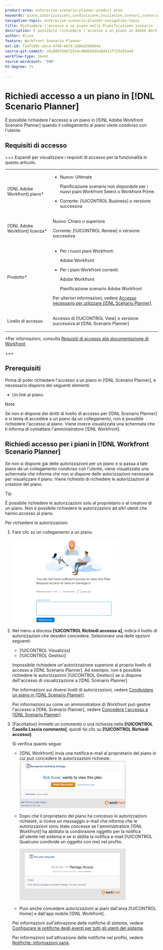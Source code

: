 ```yaml
---
product-area: enterprise-scenario-planner-product-area
keywords: piano,autorizzazioni,condivisione,iniziative,scenari,scenario
navigation-topic: enterprise-scenario-planner-navigation-topic
title: Richiedere l'accesso a un piano nella Pianificazione scenario
description: È possibile richiedere l'accesso a un piano in Adobe Workfront Scenario Planner quando il collegamento al piano viene condiviso con l'utente.
author: Alina
feature: Workfront Scenario Planner
exl-id: fa47cb8c-a3ca-4748-b67d-2d8ed34b9b4a
source-git-commit: c6c806f5d4f2514c40065835a8d412f725d55a44
workflow-type: tm+mt
source-wordcount: '500'
ht-degree: 1%

---
```


# Richiedi accesso a un piano in [!DNL Scenario Planner]

È possibile richiedere l&#39;accesso a un piano in [!DNL Adobe Workfront Scenario Planner] quando il collegamento al piano viene condiviso con l&#39;utente.

## Requisiti di accesso

+++ Espandi per visualizzare i requisiti di accesso per la funzionalità in questo articolo.

<table style="table-layout:auto"> 
 <col> 
 <col> 
 <tbody> 
  <tr> 
   <td> <p>[!DNL Adobe Workfront] piano*</p> </td> 
   <td> <ul></li>
   <li><p>Nuovo: Ultimate </p></li>
   <p>Pianificazione scenario non disponibile per i nuovi piani Workfront Select o Workfront Prime. </p>
   <li><p>Corrente: [!UICONTROL Business] o versione successiva</p></ul>
   </td> 
  </tr> 
  <tr> 
   <td> <p>[!DNL Adobe Workfront] licenza*</p> </td> 
   <td> <p>Nuovo: Chiaro o superiore</p> 
   <p>Corrente: [!UICONTROL Review] o versione successiva</p> </td> 
  </tr> 
  <tr> 
   <td>Prodotto* </td> 
   <td> <ul><li><p>Per i nuovi piani Workfront:</p><p> Adobe Workfront</li></p>
   <li><p>Per i piani Workfront correnti: </p>
   <p>Adobe Workfront</p> <p>Pianificazione scenario Adobe Workfront</p></li></ul>

<p>Per ulteriori informazioni, vedere <a href="../scenario-planner/access-needed-to-use-sp.md" class="MCXref xref">Accesso necessario per utilizzare [!DNL Scenario Planner]</a>. </p> </td> 
  </tr> 
  <tr data-mc-conditions=""> 
   <td>Livello di accesso </td> 
   <td>  <p>Accesso di [!UICONTROL View] o versione successiva al [!DNL Scenario Planner]</p>  </td> 
  </tr>
 </tbody> 
</table>

*Per informazioni, consulta [Requisiti di accesso alla documentazione di Workfront](/help/quicksilver/administration-and-setup/add-users/access-levels-and-object-permissions/access-level-requirements-in-documentation.md).

+++

## Prerequisiti

Prima di poter richiedere l&#39;accesso a un piano in [!DNL Scenario Planner], è necessario disporre dei seguenti elementi:

* Un link al piano.

>[!NOTE]
>
>Se non si dispone dei diritti di livello di accesso per [!DNL Scenario Planner] e si tenta di accedere a un piano da un collegamento, non è possibile richiedere l&#39;accesso al piano. Viene invece visualizzata una schermata che ti informa di contattare l&#39;amministratore [!DNL Workfront].

## Richiedi accesso per i piani in [!DNL Workfront Scenario Planner]

Se non si dispone già delle autorizzazioni per un piano e si passa a tale piano da un collegamento condiviso con l&#39;utente, viene visualizzata una schermata che informa che non si dispone delle autorizzazioni necessarie per visualizzare il piano. Viene richiesto di richiedere le autorizzazioni al creatore del piano.

>[!TIP]
>
>È possibile richiedere le autorizzazioni solo al proprietario o al creatore di un piano. Non è possibile richiedere le autorizzazioni ad altri utenti che hanno accesso al piano.

Per richiedere le autorizzazioni:

1. Fare clic su un collegamento a un piano.

   ![](assets/request-access-to-plan-350x277.png)

1. Nel menu a discesa **[!UICONTROL Richiedi accesso a]**, indica il livello di autorizzazioni che desideri concedere. Selezionare una delle opzioni seguenti:

   * [!UICONTROL Visualizza]
   * [!UICONTROL Gestisci]

   Impossibile richiedere un&#39;autorizzazione superiore al proprio livello di accesso a [!DNL Scenario Planner]. Ad esempio, non è possibile richiedere le autorizzazioni [!UICONTROL Gestisci] se si dispone dell&#39;accesso di visualizzazione a [!DNL Scenario Planner].

   Per informazioni sui diversi livelli di autorizzazioni, vedere [Condividere un piano in [!DNL Scenario Planner]](../scenario-planner/share-a-plan.md).

   Per informazioni su come un amministratore di Workfront può gestire l&#39;accesso a [!DNL Scenario Planner], vedere [Concedere l&#39;accesso a  [!DNL Scenario Planner]](../administration-and-setup/add-users/configure-and-grant-access/grant-access-sp.md).

1. (Facoltativo) Immetti un commento o una richiesta nella **[!UICONTROL Casella Lascia commento]**, quindi fai clic su **[!UICONTROL Richiedi accesso]**.

   Si verifica quanto segue:

   * [!DNL Workfront] invia una notifica e-mail al proprietario del piano in cui può concedere le autorizzazioni richieste.\
     ![](assets/request-access-to-plan-email-350x156.png)

   * Dopo che il proprietario del piano ha concesso le autorizzazioni richieste, si riceve un messaggio e-mail che informa che le autorizzazioni sono state concesse se l&#39;amministratore [!DNL Workfront] ha abilitato la condivisione oggetto per la notifica all&#39;utente nel sistema e se si abilita la notifica e-mail [!UICONTROL Qualcuno condivide un oggetto con me] nel profilo.

     ![](assets/access-granted-to-plan-email-350x172.png)

   * Puoi anche concedere autorizzazioni ai piani dall&#39;area [!UICONTROL Home] e dall&#39;app mobile [!DNL Workfront].

   Per informazioni sull&#39;attivazione delle notifiche di sistema, vedere [Configurare le notifiche degli eventi per tutti gli utenti del sistema](../administration-and-setup/manage-workfront/emails/configure-event-notifications-for-everyone-in-the-system.md).

   Per informazioni sull&#39;attivazione delle notifiche nel profilo, vedere [Notifiche: informazioni varie](../workfront-basics/using-notifications/notifications-misc-information.md).
